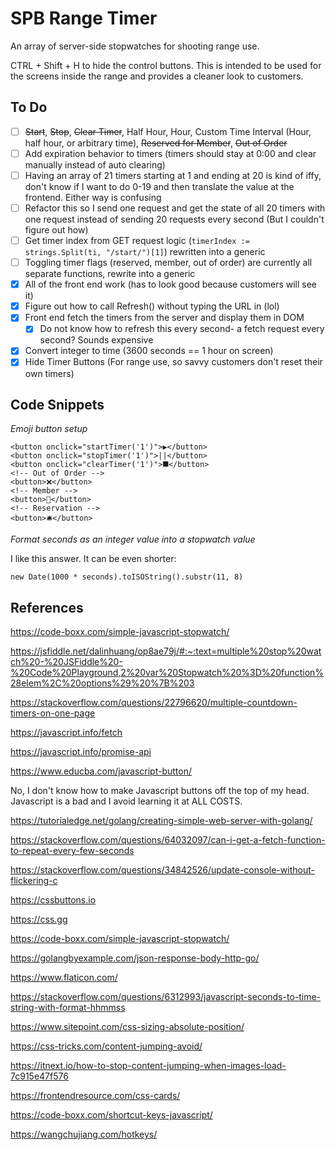 # SPB Range Timer

An array of server-side stopwatches for shooting range use.

CTRL + Shift + H to hide the control buttons. This is intended to be used for the screens inside the range and provides a cleaner look to customers.

## To Do

- [ ] ~~Start~~, ~~Stop~~, ~~Clear Timer~~, Half Hour, Hour, Custom Time Interval (Hour, half hour, or arbitrary time), ~~Reserved for Member~~, ~~Out of Order~~
- [ ] Add expiration behavior to timers (timers should stay at 0:00 and clear manually instead of auto clearing)
- [ ] Having an array of 21 timers starting at 1 and ending at 20 is kind of iffy, don't know if I want to do 0-19 and then translate the value at the frontend. Either way is confusing
- [ ] Refactor this so I send one request and get the state of all 20 timers with one request instead of sending 20 requests every second (But I couldn't figure out how)
- [ ] Get timer index from GET request logic (`timerIndex := strings.Split(ti, "/start/")[1]`) rewritten into a generic
- [ ] Toggling timer flags (reserved, member, out of order) are currently all separate functions, rewrite into a generic
- [x] All of the front end work (has to look good because customers will see it)
- [x] Figure out how to call Refresh() without typing the URL in (lol)
- [x] Front end fetch the timers from the server and display them in DOM
  - [x] Do not know how to refresh this every second- a fetch request every second? Sounds expensive
- [x] Convert integer to time (3600 seconds == 1 hour on screen)
- [x] Hide Timer Buttons (For range use, so savvy customers don't reset their own timers)

## Code Snippets

*Emoji button setup*
```     
<button onclick="startTimer('1')">▶</button>
<button onclick="stopTimer('1')">||</button>
<button onclick="clearTimer('1')">⯀</button>
<!-- Out of Order -->
<button>❌</button>
<!-- Member -->
<button>🤴</button>
<!-- Reservation -->
<button>🛎</button>
```

*Format seconds as an integer value into a stopwatch value*

I like this answer. It can be even shorter: 
```
new Date(1000 * seconds).toISOString().substr(11, 8)
```

## References

https://code-boxx.com/simple-javascript-stopwatch/

https://jsfiddle.net/dalinhuang/op8ae79j/#:~:text=multiple%20stop%20watch%20-%20JSFiddle%20-%20Code%20Playground,2%20var%20Stopwatch%20%3D%20function%28elem%2C%20options%29%20%7B%203

https://stackoverflow.com/questions/22796620/multiple-countdown-timers-on-one-page

https://javascript.info/fetch

https://javascript.info/promise-api

https://www.educba.com/javascript-button/ 

No, I don't know how to make Javascript buttons off the top of my head. Javascript is a bad and I avoid learning it at ALL COSTS.

https://tutorialedge.net/golang/creating-simple-web-server-with-golang/

https://stackoverflow.com/questions/64032097/can-i-get-a-fetch-function-to-repeat-every-few-seconds

https://stackoverflow.com/questions/34842526/update-console-without-flickering-c

https://cssbuttons.io

https://css.gg

https://code-boxx.com/simple-javascript-stopwatch/

https://golangbyexample.com/json-response-body-http-go/

https://www.flaticon.com/

https://stackoverflow.com/questions/6312993/javascript-seconds-to-time-string-with-format-hhmmss

https://www.sitepoint.com/css-sizing-absolute-position/

https://css-tricks.com/content-jumping-avoid/

https://itnext.io/how-to-stop-content-jumping-when-images-load-7c915e47f576

https://frontendresource.com/css-cards/

https://code-boxx.com/shortcut-keys-javascript/

https://wangchujiang.com/hotkeys/